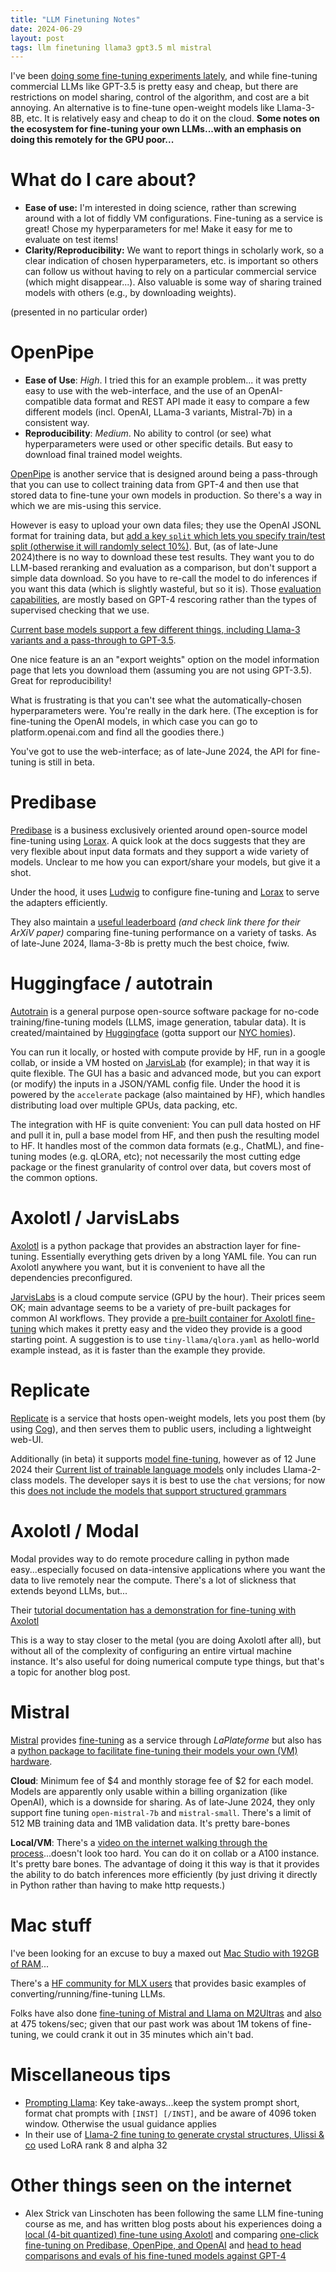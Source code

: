 ```yaml
---
title: "LLM Finetuning Notes"
date: 2024-06-29
layout: post
tags: llm finetuning llama3 gpt3.5 ml mistral
---
```


I've been [doing some fine-tuning experiments lately](https://scholar.google.com/citations?view_op=view_citation&hl=en&user=zJC_7roAAAAJ&sortby=pubdate&citation_for_view=zJC_7roAAAAJ:hkOj_22Ku90C), and while
fine-tuning commercial LLMs like GPT-3.5 is pretty easy and cheap, but there are restrictions on model sharing, control of the algorithm, and cost are a bit annoying. An alternative is to fine-tune open-weight models like Llama-3-8B, etc.  It is relatively easy and cheap to do it on the cloud.  **Some notes on the ecosystem for fine-tuning your own LLMs...with an emphasis on doing this remotely for the GPU poor...**



# What do I care about?

- **Ease of use:**  I'm interested in doing science, rather than screwing around with a lot of fiddly VM configurations.  Fine-tuning as a service is great! Chose my hyperparameters for me!  Make it easy for me to evaluate on test items! 
- **Clarity/Reproducibility:**  We want to report things in scholarly work, so a clear indication of chosen hyperparameters, etc. is important so others can follow us without having to rely on a particular commercial service (which might disappear...).  Also valuable is some way of sharing trained models with others (e.g., by downloading weights). 


(presented in no particular order)

# OpenPipe

- **Ease of Use**: *High*. I tried this for an example problem... it was pretty easy to use with the web-interface, and the use of an OpenAI-compatible data format and REST API made it easy to compare a few different models (incl. OpenAI, LLama-3 variants, Mistral-7b) in a consistent way.  
- **Reproducibility**: *Medium*.  No ability to control (or see) what hyperparameters were used or other specific details.  But easy to download final trained model weights. 


[OpenPipe](https://docs.openpipe.ai/features/fine-tuning) is another service that is designed around being a pass-through that you can use to collect training data from GPT-4 and then use that stored data to fine-tune your own models in production. So there's a way in which we are mis-using this service.

However is easy to upload your own data files; they use the OpenAI JSONL format for training data, but [add a key `split` which lets you specify train/test split (otherwise it will randomly select 10%)](https://docs.openpipe.ai/features/uploading-data#additional-fields).  But, (as of late-June 2024)there is no way to download these test results.  They want you to do LLM-based reranking and evaluation as a comparison, but don't support a simple data download. So you have to re-call the model to do inferences if you want this data (which is slightly wasteful, but so it is). Those [evaluation capabilities](https://docs.openpipe.ai/features/evaluations), are mostly based on GPT-4 rescoring rather than the types of supervised checking that we use.

 [Current base models support a few different things, including Llama-3 variants  and a pass-through to GPT-3.5](https://docs.openpipe.ai/base-models).  

One nice feature is an an "export weights" option on the model information page that lets you download  them (assuming you are not using GPT-3.5). Great for reproducibility! 

What is frustrating is that you can't see what the automatically-chosen hyperparameters were. You're really in the dark here. (The exception is for fine-tuning the OpenAI models, in which case you can go to platform.openai.com and find all the goodies there.)

You've got to use the web-interface; as of late-June 2024, the API for fine-tuning is still in beta.


# Predibase

[Predibase](https://predibase.com) is a business exclusively oriented around open-source model fine-tuning using [Lorax](https://loraexchange.ai).  A quick look at the docs suggests that they are very flexible about input data formats and they support a wide variety of models.  Unclear to me how you can export/share your models, but give it a shot. 

Under the hood, it uses [Ludwig](https://Ludwig.ai) to configure fine-tuning and [Lorax](https://loraexchange.ai/) to serve the adapters efficiently.

They also maintain a [useful leaderboard](https://predibase.com/fine-tuning-index) *(and check link there for their ArXiV paper)* comparing fine-tuning performance on a variety of tasks. As of late-June 2024, llama-3-8b is pretty much the best choice, fwiw.

# Huggingface / autotrain

[Autotrain](hf.co/autotrain) is a general purpose open-source software package for no-code training/fine-tuning models (LLMS, image generation, tabular data). It is created/maintained by [Huggingface](https://huggingface.co) (gotta support our [NYC homies](https://maps.app.goo.gl/3UpDMTG8ArDG8SRK6)).  

You can run it locally, or hosted with compute provide by HF, run in a google collab, or inside a VM hosted on [JarvisLab](https://jarvislabs.ai/templates/autotrain) (for example); in that way it is quite flexible.  The GUI has a basic and advanced mode, but you can export (or modify) the inputs in a JSON/YAML config file.  Under the hood it is powered by the `accelerate` package (also maintained by HF), which handles distributing load over multiple GPUs, data packing, etc.

The integration with HF is quite convenient: You can pull data hosted on HF and pull it in, pull a base model from HF, and then push the resulting model to HF.  It handles most of the common data formats (e.g., ChatML), and fine-tuning modes (e.g. qLORA, etc); not necessarily the most cutting edge package or the finest granularity of control over data, but covers most of the common options.  


# Axolotl / JarvisLabs

[Axolotl](https://github.com/OpenAccess-AI-Collective/axolotl/) is a python package that provides an abstraction layer for fine-tuning.  Essentially everything gets driven by a long YAML file. You can run Axolotl anywhere you want, but it is convenient to have all the dependencies preconfigured.

[JarvisLabs](https://jarvislabs.ai) is a cloud compute service (GPU by the hour).  Their prices seem OK; main advantage seems to be a variety of pre-built packages for common AI workflows.  They provide a [pre-built container for Axolotl fine-tuning](
https://jarvislabs.ai/templates/axolotl) which makes it pretty easy and the video they provide is a good starting point.  A suggestion is to use `tiny-llama/qlora.yaml` as hello-world example instead, as it is faster than the example they provide.


# Replicate

[Replicate](https://replicate.com) is a service that hosts open-weight models, lets you post them (by using [Cog](https://github.com/replicate/cog)), and then serves them to public users, including a lightweight web-UI.  

Additionally (in beta) it supports [model fine-tuning](https://replicate.com/docs/guides/fine-tune-a-language-model), however as of 12 June 2024 their [Current list of trainable language models](https://replicate.com/docs/guides/fine-tune-a-language-model) only includes Llama-2-class models.   The developer says it is best to use the `chat` versions; for now this [does not include the models that support structured grammars](https://replicate.com/collections/language-models-with-grammar)


# Axolotl / Modal  

Modal provides way to do remote procedure calling in python made easy...especially focused on data-intensive applications where you want the data to live remotely near the compute.  There's a lot of slickness that extends beyond LLMs, but...

Their [tutorial documentation has a demonstration for fine-tuning with Axolotl](https://modal.com/docs/examples/llm-finetuning)

This is a way to stay closer to the metal (you are doing Axolotl after all), but without all of the complexity of configuring an entire virtual machine instance.  It's also useful for doing numerical compute type things, but that's a topic for another blog post.


# Mistral

[Mistral](https://mistral.ai) provides [fine-tuning](https://docs.mistral.ai/guides/finetuning) as a service through *LaPlateforme* but also has a [python package to facilitate fine-tuning their models your own (VM) hardware](https://github.com/mistralai/mistral-finetune/tree/main). 

**Cloud**: Minimum fee of $4 and monthly storage fee of $2 for each model.  Models are apparently only usable within a billing organization (like OpenAI), which is a downside for sharing.  As of late-June 2024, they only support fine tuning `open-mistral-7b` and `mistral-small`.  There's a limit of 512 MB training data and 1MB validation data. It's pretty bare-bones 

**Local/VM**:  There's a [video on the internet walking through the process](https://www.youtube.com/watch?v=bO-b5Soxzxk)...doesn't look too hard.  You can do it on collab or a A100 instance. It's pretty bare bones.  The advantage of doing it this way is that it provides the ability to do batch inferences more efficiently (by just driving it directly in Python rather than having to make http requests.)

# Mac stuff

I've been looking for an excuse to buy a maxed out [Mac Studio with 192GB of RAM](https://www.apple.com/mac-studio/specs/)...

There's a [HF community for MLX users](https://huggingface.co/docs/hub/en/mlx) that provides basic examples of converting/running/fine-tuning LLMs.

Folks have also done [fine-tuning of Mistral and Llama on M2Ultras](https://github.com/ml-explore/mlx-examples/tree/main/lora) and [also](https://github.com/ml-explore/mlx-examples/blob/main/llms/mlx_lm/LORA.md) at 475 tokens/sec; given that our past work was about 1M tokens of fine-tuning, we could crank it out in 35 minutes which ain't bad.  




# Miscellaneous tips

- [Prompting Llama](https://replicate.com/blog/how-to-prompt-llama): Key take-aways...keep the system prompt short, format chat prompts with `[INST] [/INST]`, and be aware of 4096 token window.  Otherwise the usual guidance applies
- In their use of [Llama-2 fine tuning to generate crystal structures, Ulissi & co](https://arxiv.org/pdf/2402.04379) used LoRA rank 8 and alpha 32 

# Other things seen on the internet

- Alex Strick van Linschoten has been following the same LLM fine-tuning course as me, and has written blog posts about his experiences doing a [local (4-bit quantized) fine-tune using Axolotl](https://mlops.systems/posts/2024-06-15-isafpr-first-finetune.html) and comparing [one-click fine-tuning on Predibase, OpenPipe, and OpenAI](https://mlops.systems/posts/2024-06-17-one-click-finetuning.html) and [head to head comparisons and evals of his fine-tuned models against GPT-4](https://mlops.systems/posts/2024-07-01-full-finetuned-model-evaluation.html)